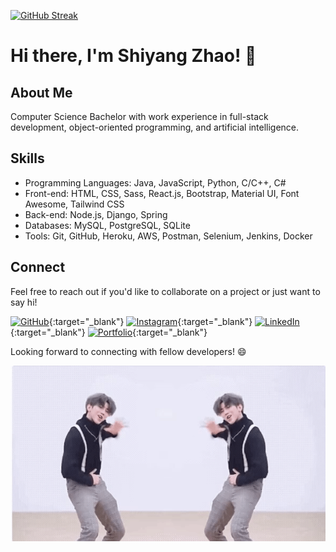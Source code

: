 [![GitHub Streak](https://github-readme-streak-stats.herokuapp.com?user=Shiyang-Zhao&theme=dark&border_radius=5.5&card_width=1000)](https://git.io/streak-stats)

# Hi there, I'm Shiyang Zhao! 👋

## About Me
Computer Science Bachelor with work experience in full-stack development, object-oriented programming, and artificial intelligence.

## Skills
- Programming Languages: Java, JavaScript, Python, C/C++, C#
- Front-end: HTML, CSS, Sass, React.js, Bootstrap, Material UI, Font Awesome, Tailwind CSS
- Back-end: Node.js, Django, Spring
- Databases: MySQL, PostgreSQL, SQLite
- Tools: Git, GitHub, Heroku, AWS, Postman, Selenium, Jenkins, Docker

## Connect
Feel free to reach out if you'd like to collaborate on a project or just want to say hi!

[![GitHub](https://img.shields.io/github/followers/Shiyang-Zhao?label=Follow%20%40Shiyang-Zhao&style=social)](https://github.com/Shiyang-Zhao){:target="_blank"}
[![Instagram](https://img.shields.io/badge/Connect%20with%20me%20on-Instagram-orange)](https://www.instagram.com/shawn_zhao0/){:target="_blank"}
[![LinkedIn](https://img.shields.io/badge/Connect%20with%20me%20on-LinkedIn-blue)](https://www.linkedin.com/in/shiyang-zhao-0a3a411a0/){:target="_blank"}
[![Portfolio](https://img.shields.io/badge/Check%20out%20my-Portfolio-yellow)](https://shiyang-zhao.github.io/){:target="_blank"}

Looking forward to connecting with fellow developers! 😄

![Animation](https://github.com/Shiyang-Zhao/Shiyang-Zhao/blob/main/static/kun.gif)
